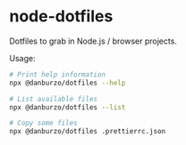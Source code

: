 # node-dotfiles

Dotfiles to grab in Node.js / browser projects.

Usage:

```bash
# Print help information
npx @danburzo/dotfiles --help

# List available files
npx @danburzo/dotfiles --list

# Copy some files
npx @danburzo/dotfiles .prettierrc.json
```
